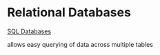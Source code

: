 # Relational Databases

[SQL Databases](Relational%20Databases%20d33c4d6e142144eaa5c763fe72a2fddd/SQL%20Databases%20d68e41e88b4b408695b857c301a124d6.md)

allows easy querying of data across multiple tables